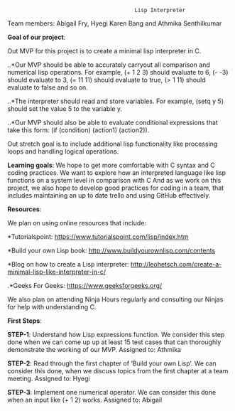 											Lisp Interpreter

Team members: Abigail Fry, Hyegi Karen Bang and Athmika Senthilkumar

**Goal of our project**: 

Out MVP for this project is to create a minimal lisp interpreter in C.

 ..*Our MVP should be able to accurately carryout all comparison and numerical lisp operations.  For example, (+ 1 2 3) should evaluate to 6,  (- -3) should evaluate to 3,  (= 11 11) should evaluate to true,  (> 1 11) should evaluate to false and so on.

 ..*The interpreter should read and store variables. For example, (setq y 5) should set the value 5 to the variable y. 

 ..*Our MVP should also be able to evaluate conditional expressions that take this form: (if (condition) (action1) (action2)). 

Out stretch goal is to include additional lisp functionality like processing loops and handling logical operations.  

**Learning goals**: 
We hope to get more comfortable with C syntax and C coding practices. We want to explore how an interpreted language like lisp functions on a system level in comparison with C  And as we work on this project, we also hope to develop good practices for coding in a team, that includes maintaining an up to date trello and using GitHub effectively. 

**Resources**: 

We plan on using online resources that include:

*Tutorialspoint: https://www.tutorialspoint.com/lisp/index.htm

*Build your own Lisp book: http://www.buildyourownlisp.com/contents

*Blog on how to create a Lisp interpreter: http://leohetsch.com/create-a-minimal-lisp-like-interpreter-in-c/

.*Geeks For Geeks: https://www.geeksforgeeks.org/

We also plan on attending Ninja Hours regularly and consulting our Ninjas for help with understanding C. 

**First Steps**:

**STEP-1**:  Understand how Lisp expressions function. We consider this step done when we can come up up at least 15 test cases that can thoroughly demonstrate the working of our MVP. Assigned to: Athmika

**STEP-2**: Read through the first chapter of ‘Build your own Lisp’. We can consider this done, when we discuss topics from the first chapter at a team meeting. 
Assigned to: Hyegi

**STEP-3**: Implement one numerical operator. We can consider this done when an input like (+ 1 2) works. 
Assigned to: Abigail

